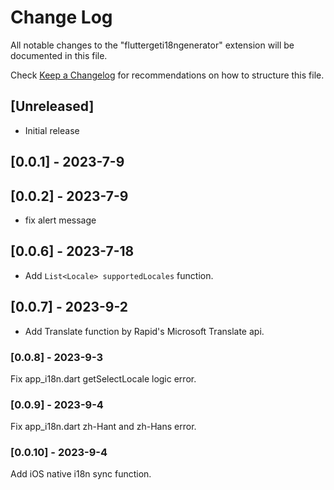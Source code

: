 # Change Log

All notable changes to the "fluttergeti18ngenerator" extension will be documented in this file.

Check [Keep a Changelog](http://keepachangelog.com/) for recommendations on how to structure this file.

## [Unreleased]

- Initial release

## [0.0.1] - 2023-7-9

## [0.0.2] - 2023-7-9
* fix alert message

## [0.0.6] - 2023-7-18
* Add `List<Locale> supportedLocales` function.

## [0.0.7] - 2023-9-2
* Add Translate function by Rapid's Microsoft Translate api.

### [0.0.8] - 2023-9-3

Fix app_i18n.dart getSelectLocale logic error.

### [0.0.9] - 2023-9-4

Fix app_i18n.dart zh-Hant and zh-Hans error.

### [0.0.10] - 2023-9-4

Add iOS native i18n sync function.